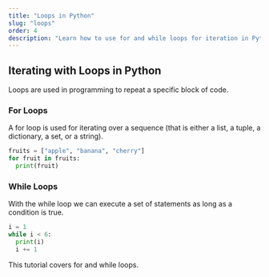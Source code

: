 ```yaml
---
title: "Loops in Python"
slug: "loops"
order: 4
description: "Learn how to use for and while loops for iteration in Python."
---
```


## Iterating with Loops in Python

Loops are used in programming to repeat a specific block of code.

### For Loops

A for loop is used for iterating over a sequence (that is either a list, a tuple, a dictionary, a set, or a string).

```python
fruits = ["apple", "banana", "cherry"]
for fruit in fruits:
  print(fruit)
```

### While Loops

With the while loop we can execute a set of statements as long as a condition is true.

```python
i = 1
while i < 6:
  print(i)
  i += 1
```

This tutorial covers for and while loops.
